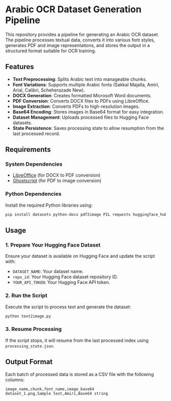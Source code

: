 # Arabic OCR Dataset Generation Pipeline

This repository provides a pipeline for generating an Arabic OCR dataset. The pipeline processes textual data, converts it into various font styles, generates PDF and image representations, and stores the output in a structured format suitable for OCR training.

## Features
- **Text Preprocessing**: Splits Arabic text into manageable chunks.
- **Font Variations**: Supports multiple Arabic fonts (Sakkal Majalla, Amiri, Arial, Calibri, Scheherazade New).
- **DOCX Generation**: Creates formatted Microsoft Word documents.
- **PDF Conversion**: Converts DOCX files to PDFs using LibreOffice.
- **Image Extraction**: Converts PDFs to high-resolution images.
- **Base64 Encoding**: Stores images in Base64 format for easy integration.
- **Dataset Management**: Uploads processed files to Hugging Face datasets.
- **State Persistence**: Saves processing state to allow resumption from the last processed record.

## Requirements
### System Dependencies
- [LibreOffice](https://www.libreoffice.org/) (for DOCX to PDF conversion)
- [Ghostscript](https://www.ghostscript.com/) (for PDF to image conversion)

### Python Dependencies
Install the required Python libraries using:
```sh
pip install datasets python-docx pdf2image PIL requests huggingface_hub
```

## Usage
### 1. Prepare Your Hugging Face Dataset
Ensure your dataset is available on Hugging Face and update the script with:
- `DATASET_NAME`: Your dataset name.
- `repo_id`: Your Hugging Face dataset repository ID.
- `YOUR_API_TOKEN`: Your Hugging Face API token.

### 2. Run the Script
Execute the script to process text and generate the dataset:
```sh
python text2image.py
```

### 3. Resume Processing
If the script stops, it will resume from the last processed index using `processing_state.json`.

## Output Format
Each batch of processed data is stored as a CSV file with the following columns:

```csv
image_name,chunk,font_name,image_base64
dataset_1.png,Sample text,Amiri,Base64 string
```


